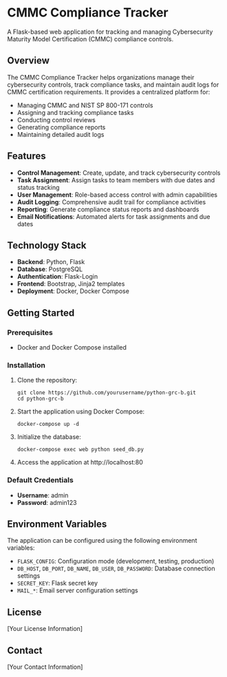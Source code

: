 # CMMC Compliance Tracker

A Flask-based web application for tracking and managing Cybersecurity Maturity Model Certification (CMMC) compliance controls.

## Overview

The CMMC Compliance Tracker helps organizations manage their cybersecurity controls, track compliance tasks, and maintain audit logs for CMMC certification requirements. It provides a centralized platform for:

- Managing CMMC and NIST SP 800-171 controls
- Assigning and tracking compliance tasks
- Conducting control reviews
- Generating compliance reports
- Maintaining detailed audit logs

## Features

- **Control Management**: Create, update, and track cybersecurity controls
- **Task Assignment**: Assign tasks to team members with due dates and status tracking
- **User Management**: Role-based access control with admin capabilities
- **Audit Logging**: Comprehensive audit trail for compliance activities
- **Reporting**: Generate compliance status reports and dashboards
- **Email Notifications**: Automated alerts for task assignments and due dates

## Technology Stack

- **Backend**: Python, Flask
- **Database**: PostgreSQL
- **Authentication**: Flask-Login
- **Frontend**: Bootstrap, Jinja2 templates
- **Deployment**: Docker, Docker Compose

## Getting Started

### Prerequisites

- Docker and Docker Compose installed

### Installation

1. Clone the repository:
   ```
   git clone https://github.com/yourusername/python-grc-b.git
   cd python-grc-b
   ```

2. Start the application using Docker Compose:
   ```
   docker-compose up -d
   ```

3. Initialize the database:
   ```
   docker-compose exec web python seed_db.py
   ```

4. Access the application at http://localhost:80

### Default Credentials

- **Username**: admin
- **Password**: admin123

## Environment Variables

The application can be configured using the following environment variables:

- `FLASK_CONFIG`: Configuration mode (development, testing, production)
- `DB_HOST`, `DB_PORT`, `DB_NAME`, `DB_USER`, `DB_PASSWORD`: Database connection settings
- `SECRET_KEY`: Flask secret key
- `MAIL_*`: Email server configuration settings

## License

[Your License Information]

## Contact

[Your Contact Information]
